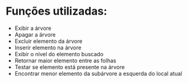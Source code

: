 # Funções utilizadas:
- Exibir a árvore
- Apagar a árvore 
- Excluir elemento da árvore
- Inserir elemento na árvore
- Exibir o nível do elemento buscado
- Retornar maior elemento entre as folhas
- Testar se elemento está presente na árvore
- Encontrar menor elemento da subárvore a esquerda do local atual
